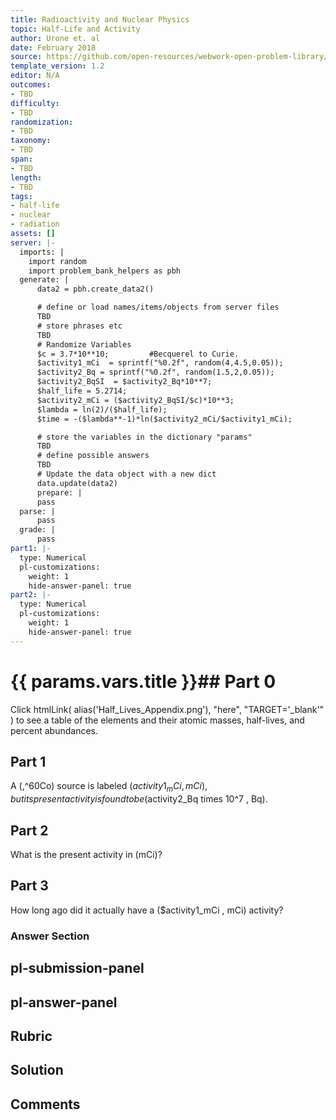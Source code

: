 ```yaml
---
title: Radioactivity and Nuclear Physics
topic: Half-Life and Activity
author: Urone et. al
date: February 2018
source: https://github.com/open-resources/webwork-open-problem-library/tree/master/Contrib/BrockPhysics/College_Physics_Urone/31.Radioactivity_and_Nuclear_Physics/31-05.Half-Life_and_Activity/NU_U17-31-05-002.pg
template_version: 1.2
editor: N/A
outcomes:
- TBD
difficulty:
- TBD
randomization:
- TBD
taxonomy:
- TBD
span:
- TBD
length:
- TBD
tags:
- half-life
- nuclear
- radiation
assets: []
server: |-
  imports: |
    import random
    import problem_bank_helpers as pbh
  generate: |
      data2 = pbh.create_data2()

      # define or load names/items/objects from server files
      TBD
      # store phrases etc
      TBD
      # Randomize Variables
      $c = 3.7*10**10;         #Becquerel to Curie.
      $activity1_mCi  = sprintf("%0.2f", random(4,4.5,0.05));
      $activity2_Bq = sprintf("%0.2f", random(1.5,2,0.05));
      $activity2_BqSI  = $activity2_Bq*10**7;
      $half_life = 5.2714;
      $activity2_mCi = ($activity2_BqSI/$c)*10**3;
      $lambda = ln(2)/($half_life);
      $time = -($lambda**-1)*ln($activity2_mCi/$activity1_mCi);

      # store the variables in the dictionary "params"
      TBD
      # define possible answers
      TBD
      # Update the data object with a new dict
      data.update(data2)
      prepare: |
      pass
  parse: |
      pass
  grade: |
      pass
part1: |-
  type: Numerical
  pl-customizations:
    weight: 1
    hide-answer-panel: true
part2: |-
  type: Numerical
  pl-customizations:
    weight: 1
    hide-answer-panel: true
---
```


# {{ params.vars.title }}## Part 0 
Click htmlLink( alias('Half_Lives_Appendix.png'), "here", "TARGET='_blank'" ) to see a table of the elements and their atomic masses, half-lives, and percent abundances. 
## Part 1 
A (,^60Co) source is labeled ($activity1_mCi , mCi), but its present activity is found to be ($activity2_Bq times 10^7 , Bq). 
## Part 2 
What is the present activity in (mCi)? 
## Part 3 
How long ago did it actually have a ($activity1_mCi , mCi) activity? 


### Answer Section 


## pl-submission-panel 


## pl-answer-panel 


## Rubric 


## Solution 


## Comments 


